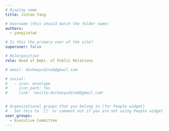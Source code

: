 ```yaml
---
# Display name
title: Jintao Yang

# Username (this should match the folder name)
authors:
  - yangjintao

# Is this the primary user of the site?
superuser: false

# Role/position
role: Head of Dept. of Public Relations

# email: duchaoyudinah@gmail.com

# social:
#   - icon: envelope
#     icon_pack: fas
#     link: 'mailto:duchaoyudinah@gmail.com'


# Organizational groups that you belong to (for People widget)
#   Set this to `[]` or comment out if you are not using People widget.
user_groups:
  - Executive Committee
---
```

